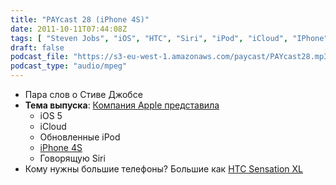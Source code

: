 ```yaml
---
title: "PAYcast 28 (iPhone 4S)"
date: 2011-10-11T07:44:08Z
tags: [ "Steven Jobs", "iOS", "HTC", "Siri", "iPod", "iCloud", "IPhone", "PAYcast", "Apple" ]
draft: false
podcast_file: "https://s3-eu-west-1.amazonaws.com/paycast/PAYcast28.mp3"
podcast_type: "audio/mpeg"
---
```

<ul>
<li>Пара слов о Стиве Джобсе</li>
<li><strong>Тема выпуска</strong>: <a href="http://www.engadget.com/2011/10/04/apples-lets-talk-iphone-keynote-liveblog/" target="_blank">Компания Apple представила</a>
<ul>
<li>iOS 5</li>
<li>iCloud</li>
<li>Обновленные iPod</li>
<li><a href="http://dvice.com/archives/2011/10/iphone-4s-fact.php" target="_blank">iPhone 4S</a></li>
<li>Говорящую Siri</li>
</ul>
</li>
<li>Кому нужны большие телефоны? Большие как <a href="http://www.mforum.ru/news/article/098900.htm" target="_blank">HTC Sensation XL</a></li>
</ul>
<p><center><img src="http://paycast.ru/posts_images/stevejobs-1955-2011.png" alt="" /></center></p>

     